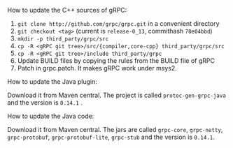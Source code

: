 How to update the C++ sources of gRPC:

1. `git clone http://github.com/grpc/grpc.git` in a convenient directory
2. `git checkout <tag>` (current is `release-0_13`, commithash `78e04bbd`)
3. `mkdir -p third_party/grpc/src`
4. `cp -R <gRPC git tree>/src/{compiler,core-cpp} third_party/grpc/src`
5. `cp -R <gRPC git tree>/include third_party/grpc`
6. Update BUILD files by copying the rules from the BUILD file of gRPC
7. Patch in grpc.patch. It makes gRPC work under msys2.


How to update the Java plugin:

Download it from Maven central. The project is called `protoc-gen-grpc-java`
and the version is `0.14.1` .

How to update the Java code:

Download it from Maven central. The jars are called `grpc-core`, `grpc-netty`,
`grpc-protobuf`, `grpc-protobuf-lite`, `grpc-stub` and the version is
`0.14.1`.
